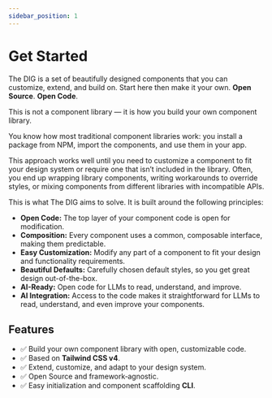 ```yaml
---
sidebar_position: 1
---
```


# Get Started

The DIG is a set of beautifully designed components that you can customize, extend, and build on.
Start here then make it your own. **Open Source**. **Open Code**.

This is not a component library — it is how you build your own component library.

You know how most traditional component libraries work: you install a package from NPM, import the components, and use them in your app.

This approach works well until you need to customize a component to fit your design system or require one that isn’t included in the library.
Often, you end up wrapping library components, writing workarounds to override styles, or mixing components from different libraries with incompatible APIs.

This is what The DIG aims to solve. It is built around the following principles:

- **Open Code:** The top layer of your component code is open for modification.
- **Composition:** Every component uses a common, composable interface, making them predictable.
- **Easy Customization:** Modify any part of a component to fit your design and functionality requirements.
- **Beautiful Defaults:** Carefully chosen default styles, so you get great design out-of-the-box.
- **AI-Ready:** Open code for LLMs to read, understand, and improve.
- **AI Integration:** Access to the code makes it straightforward for LLMs to read, understand, and even improve your components.

## Features

- ✅ Build your own component library with open, customizable code.
- ✅ Based on **Tailwind CSS v4**.
- ✅ Extend, customize, and adapt to your design system.
- ✅ Open Source and framework‑agnostic.
- ✅ Easy initialization and component scaffolding **CLI**.
